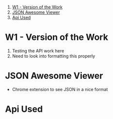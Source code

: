 
1. [W1 - Version of the Work](#w1---version-of-the-work)
2. [JSON Awesome Viewer](#json-awesome-viewer)
3. [Api Used](#api-used)


# W1 - Version of the Work 

1. Testing the API work here 
2. Need to look into formatting this properly

# JSON Awesome Viewer 
- Chrome extension to see JSON in a nice format

# Api Used 

